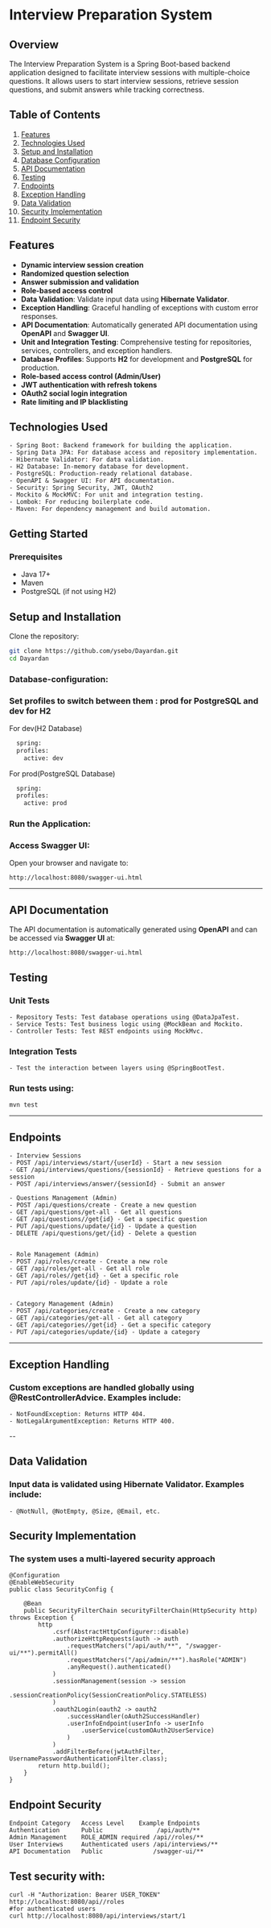 # Interview Preparation System

## Overview
The Interview Preparation System is a Spring Boot-based backend application designed to facilitate interview sessions with multiple-choice questions. It allows users to start interview sessions, retrieve session questions, and submit answers while tracking correctness.
## Table of Contents
1. [Features](#features)
2. [Technologies Used](#technologies-used)
3. [Setup and Installation](#setup-and-installation)
4. [Database Configuration](#database-configuration)
5. [API Documentation](#api-documentation)
6. [Testing](#testing)
7. [Endpoints](#endpoints)
8. [Exception Handling](#exception-handling)
9. [Data Validation](#data-validation)
10. [Security Implementation](#security-implementation)
11. [Endpoint Security](#endpoint-security)
    
## Features
- **Dynamic interview session creation**
- **Randomized question selection**
- **Answer submission and validation**
- **Role-based access control**
- **Data Validation**: Validate input data using **Hibernate Validator**.
- **Exception Handling**: Graceful handling of exceptions with custom error responses.
- **API Documentation**: Automatically generated API documentation using **OpenAPI** and **Swagger UI**.
- **Unit and Integration Testing**: Comprehensive testing for repositories, services, controllers, and exception handlers.
- **Database Profiles**: Supports **H2** for development and **PostgreSQL** for production.
- **Role-based access control (Admin/User)**
- **JWT authentication with refresh tokens**
- **OAuth2 social login integration**
- **Rate limiting and IP blacklisting**
## Technologies Used
```  
- Spring Boot: Backend framework for building the application.
- Spring Data JPA: For database access and repository implementation.
- Hibernate Validator: For data validation.
- H2 Database: In-memory database for development.
- PostgreSQL: Production-ready relational database.
- OpenAPI & Swagger UI: For API documentation.
- Security: Spring Security, JWT, OAuth2
- Mockito & MockMVC: For unit and integration testing.
- Lombok: For reducing boilerplate code.
- Maven: For dependency management and build automation.
```

## Getting Started
### Prerequisites
- Java 17+
- Maven
- PostgreSQL (if not using H2)

## Setup and Installation
Clone the repository:
   ```sh
   git clone https://github.com/ysebo/Dayardan.git
   cd Dayardan
   ```
### Database-configuration:
### Set profiles to switch between them : prod for PostgreSQL and dev for H2 
For dev(H2 Database)
```sh
  spring:
  profiles:
    active: dev
   ```
For prod(PostgreSQL Database)
```sh
  spring:
  profiles:
    active: prod
   ```
### Run the Application:
### Access Swagger UI:
Open your browser and navigate to:
```
http://localhost:8080/swagger-ui.html
```
---
## API Documentation
The API documentation is automatically generated using **OpenAPI** and can be accessed via **Swagger UI** at:
```
http://localhost:8080/swagger-ui.html
```
## Testing
### Unit Tests
```
- Repository Tests: Test database operations using @DataJpaTest.
- Service Tests: Test business logic using @MockBean and Mockito.
- Controller Tests: Test REST endpoints using MockMvc.
```
### Integration Tests
```
- Test the interaction between layers using @SpringBootTest.
```
### Run tests using:
```
mvn test
```
---

## Endpoints
```
- Interview Sessions
- POST /api/interviews/start/{userId} - Start a new session
- GET /api/interviews/questions/{sessionId} - Retrieve questions for a session
- POST /api/interviews/answer/{sessionId} - Submit an answer

- Questions Management (Admin)
- POST /api/questions/create - Create a new question
- GET /api/questions/get-all - Get all questions
- GET /api/questions//get{id} - Get a specific question
- PUT /api/questions/update/{id} - Update a question
- DELETE /api/questions/get/{id} - Delete a question

  
- Role Management (Admin)
- POST /api/roles/create - Create a new role
- GET /api/roles/get-all - Get all role
- GET /api/roles//get{id} - Get a specific role
- PUT /api/roles/update/{id} - Update a role

  
- Category Management (Admin)
- POST /api/categories/create - Create a new category
- GET /api/categories/get-all - Get all category
- GET /api/categories//get{id} - Get a specific category
- PUT /api/categories/update/{id} - Update a category
```
---
## Exception Handling
### Custom exceptions are handled globally using @RestControllerAdvice. Examples include:
```
- NotFoundException: Returns HTTP 404.
- NotLegalArgumentException: Returns HTTP 400.
```

--
## Data Validation
### Input data is validated using Hibernate Validator. Examples include:
```
- @NotNull, @NotEmpty, @Size, @Email, etc.
```

## Security Implementation
### The system uses a multi-layered security approach
```
@Configuration
@EnableWebSecurity
public class SecurityConfig {
    
    @Bean
    public SecurityFilterChain securityFilterChain(HttpSecurity http) throws Exception {
        http
            .csrf(AbstractHttpConfigurer::disable)
            .authorizeHttpRequests(auth -> auth
                .requestMatchers("/api/auth/**", "/swagger-ui/**").permitAll()
                .requestMatchers("/api/admin/**").hasRole("ADMIN")
                .anyRequest().authenticated()
            )
            .sessionManagement(session -> session
                .sessionCreationPolicy(SessionCreationPolicy.STATELESS)
            )
            .oauth2Login(oauth2 -> oauth2
                .successHandler(oAuth2SuccessHandler)
                .userInfoEndpoint(userInfo -> userInfo
                    .userService(customOAuth2UserService)
                )
            )
            .addFilterBefore(jwtAuthFilter, UsernamePasswordAuthenticationFilter.class);
        return http.build();
    }
}
```

## Endpoint Security
```
Endpoint Category	Access Level	Example Endpoints
Authentication	    Public	             /api/auth/**
Admin Management	ROLE_ADMIN required	/api//roles/**
User Interviews	    Authenticated users	/api/interviews/**
API Documentation	Public	            /swagger-ui/**
```
## Test security with:
```
curl -H "Authorization: Bearer USER_TOKEN" http://localhost:8080/api//roles
#for authenticated users
curl http://localhost:8080/api/interviews/start/1
```
